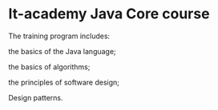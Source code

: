 # It-academy Java Core course

The training program includes:

the basics of the Java language;

the basics of algorithms;

the principles of software design;

Design patterns.